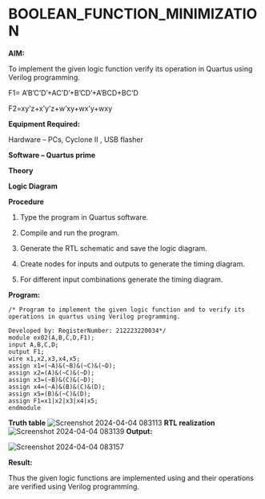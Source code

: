 # BOOLEAN_FUNCTION_MINIMIZATION

**AIM:**

To implement the given logic function verify its operation in Quartus using Verilog programming.

F1= A’B’C’D’+AC’D’+B’CD’+A’BCD+BC’D 

F2=xy’z+x’y’z+w’xy+wx’y+wxy

**Equipment Required:**

Hardware – PCs, Cyclone II , USB flasher

**Software – Quartus prime**

**Theory**

**Logic Diagram**

**Procedure**

1.	Type the program in Quartus software.

2.	Compile and run the program.

3.	Generate the RTL schematic and save the logic diagram.

4.	Create nodes for inputs and outputs to generate the timing diagram.

5.	For different input combinations generate the timing diagram.


**Program:**
```
/* Program to implement the given logic function and to verify its operations in quartus using Verilog programming. 

Developed by: RegisterNumber: 212223220034*/
module ex02(A,B,C,D,F1);
input A,B,C,D;
output F1;
wire x1,x2,x3,x4,x5;
assign x1=(~A)&(~B)&(~C)&(~D);
assign x2=(A)&(~C)&(~D);
assign x3=(~B)&(C)&(~D);
assign x4=(~A)&(B)&(C)&(D);
assign x5=(B)&(~C)&(D);
assign F1=x1|x2|x3|x4|x5;
endmodule
```
**Truth table**
![Screenshot 2024-04-04 083113](https://github.com/hema-dharshini5/BOOLEAN_FUNCTION_MINIMIZATION/assets/147117728/3ed2397c-9c2b-49e8-bde8-0a4749c0b459)
**RTL realization**
![Screenshot 2024-04-04 083139](https://github.com/hema-dharshini5/BOOLEAN_FUNCTION_MINIMIZATION/assets/147117728/70da1d15-5f39-4399-a8cf-c1d2d602b464)
**Output:**

![Screenshot 2024-04-04 083157](https://github.com/hema-dharshini5/BOOLEAN_FUNCTION_MINIMIZATION/assets/147117728/1ed90bc9-90f5-4041-8367-fba583e7aa6e)

**Result:**

Thus the given logic functions are implemented using and their operations are verified using Verilog programming.

